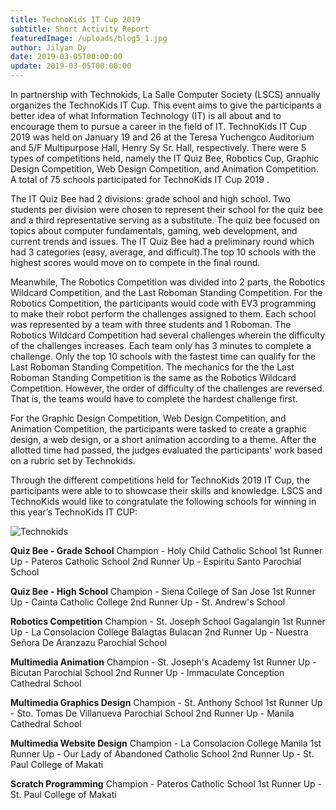 ```yaml
---
title: TechnoKids IT Cup 2019
subtitle: Short Activity Report 
featuredImage: /uploads/blog5_1.jpg
author: Jilyan Dy
date: 2019-03-05T00:00:00
update: 2019-03-05T00:00:00
---
```

In partnership with Technokids, La Salle Computer Society (LSCS) annually organizes the TechnoKids IT Cup. This event aims to give the participants a better idea of what Information Technology (IT) is all about and to encourage them to pursue a career in the field of IT. TechnoKids IT Cup 2019 was held on January 19 and 26 at the Teresa Yuchengco Auditorium and 5/F Multipurpose Hall, Henry Sy Sr. Hall, respectively. There were 5 types of competitions held, namely the IT Quiz Bee, Robotics Cup, Graphic Design Competition, Web Design Competition, and Animation Competition. A total of 75 schools participated for TechnoKids IT Cup 2019 .

The IT Quiz Bee had 2 divisions: grade school and high school. Two students per division were chosen to represent their school for the quiz bee and a third representative serving as a substitute. The quiz bee focused on topics about computer fundamentals, gaming, web development, and current trends and issues. The IT Quiz Bee had a preliminary round which had 3 categories (easy, average, and difficult).The top 10 schools with the highest scores would move on to compete in the final round.

Meanwhile, The Robotics Competition was divided into 2 parts, the Robotics Wildcard Competition, and the Last Roboman Standing Competition. For the Robotics Competition, the participants would code with EV3 programming to make their robot perform the challenges assigned to them. Each school was represented by a team with three students and 1 Roboman. The Robotics Wildcard Competition had several challenges wherein the difficulty of the challenges increases. Each team only has 3 minutes to complete a challenge. Only the top 10 schools with the fastest time can qualify for the Last Roboman Standing Competition. The mechanics for the the Last Roboman Standing Competition is the same as the Robotics Wildcard Competition. However, the order of difficulty of the challenges are reversed. That is, the teams would have to complete the hardest challenge first.

For the Graphic Design Competition, Web Design Competition, and Animation Competition, the participants were tasked to create a graphic design, a web design, or a short animation according to a theme. After the allotted time had passed, the judges evaluated the participants’ work based on a rubric set by Technokids.

Through the different competitions held for TechnoKids 2019 IT Cup, the participants were able to to showcase their skills and knowledge. LSCS and TechnoKids would like to congratulate the following schools for winning in this year’s TechnoKids IT CUP:

![Technokids](/uploads/blog5_2.jpg)

**Quiz Bee - Grade School**
Champion - Holy Child Catholic School
1st Runner Up - Pateros Catholic School
2nd Runner Up - Espiritu Santo Parochial School

**Quiz Bee - High School**
Champion - Siena College of San Jose
1st Runner Up - Cainta Catholic College
2nd Runner Up - St. Andrew's School

**Robotics Competition**
Champion - St. Joseph School Gagalangin
1st Runner Up - La Consolacion College Balagtas Bulacan
2nd Runner Up - Nuestra Señora De Aranzazu Parochial School

**Multimedia Animation**
Champion - St. Joseph's Academy
1st Runner Up - Bicutan Parochial School
2nd Runner Up - Immaculate Conception Cathedral School

**Multimedia Graphics Design**
Champion - St. Anthony School
1st Runner Up - Sto. Tomas De Villanueva Parochial School
2nd Runner Up - Manila Cathedral School

**Multimedia Website Design**
Champion - La Consolacion College Manila
1st Runner Up - Our Lady of Abandoned Catholic School
2nd Runner Up - St. Paul College of Makati

**Scratch Programming**
Champion - Pateros Catholic School
1st Runner Up - St. Paul College of Makati 